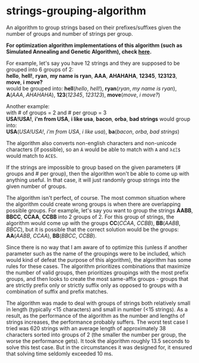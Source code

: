 # strings-grouping-algorithm
An algorithm to group strings based on their prefixes/suffixes given the number of groups and number of strings per group.

**For optimization algorithm implementations of this algorithm (such as Simulated Annealing and Genetic Algorithm), check [here](https://www.github.com/camelwater/String-Grouping-Optimization-Algorithms).**

For example, let's say you have 12 strings and they are supposed to be grouped into 6 groups of 2: \
**hello**, **hell!**, **ryan**, **my name is ryan**, **AAA**, **AHAHAHA**, **12345**, **123123**, **move**, **i move?**\
would be grouped into: **hell**(_hello_, _hell!_), **ryan**(_ryan_, _my name is ryan_), **A**(_AAA_, _AHAHAHA_), **123**(_12345_, _123123_), **move**(_move_, _i move?_)

Another example:\
with # of groups = 2 and # per group = 3 \
**USA!USA!**, **i'm from USA**, **i like usa**, **bacon**, **orba**, **bad strings** would group into:\
**USA**(_USA!USA!_, _i'm from USA_, _i like usa_), **ba**(_bacon_, _orba_, _bad strings_)

The algorithm also converts non-english characters and non-unicode characters (if possible), so an `Á` would be able to match with `A` and `λ¢Ξ$` would match to `ACES`.

If the strings are impossible to group based on the given parameters (# groups and # per group), then the algorithm won't be able to come up with anything useful. In that case, it will just randomly group strings into the given number of groups.

The algorithm isn't perfect, of course. The most common situation where the algorithm could create wrong groups is when there are overlapping possible groups. For example, let's say you want to group the strings **AABB**, **BBCC**, **CCAA**, **CCBB** into 2 groups of 2. For this group of strings, the algorithm would come up with the groups **CC**(_CCAA_, _CCBB_), **BB**(_AABB_, _BBCC_), but it is possible that the correct solution would be the groups: **AA**(_AABB_, _CCAA_), **BB**(_BBCC_, _CCBB_). 

Since there is no way that I am aware of to optimize this (unless if another parameter such as the name of the groupings were to be included, which would kind of defeat the purpose of this algorithm), the algorithm has some rules for these cases. The algorithm prioritizes combinations that maximize the number of valid groups, then prioritizes groupings with the most prefix groups, and then looks to create the most same-affix groups - groups that are strictly prefix only or strictly suffix only as opposed to groups with a combination of suffix and prefix matches.

The algorithm was made to deal with groups of strings both relatively small in length (typically <15 characters) and small in number (<15 strings). As a result, as the performance of the algorithm as the number and lengths of strings increases, the performance probably suffers. The worst test case I tried was 620 strings with an average length of approximately 38 characters sorted into groups of 2 (the smaller the number per group, the worse the performance gets). It took the algorithm roughly 13.5 seconds to solve this test case. But in the circumstances it was designed for, it ensured that solving time seldomly exceeded 10 ms. 
